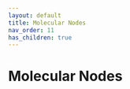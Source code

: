 ```yaml
---
layout: default
title: Molecular Nodes
nav_order: 11
has_children: true
---
```


# Molecular Nodes

